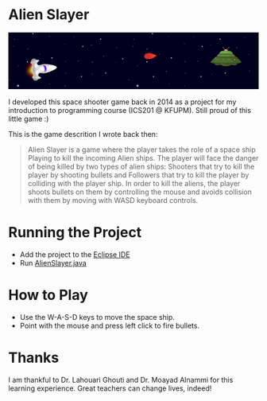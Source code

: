 # Alien Slayer
![alt text](AlienSlayer.png)

I developed this space shooter game back in 2014 as a project for my introduction to programming course (ICS201 @ KFUPM). Still proud of this little game :)

This is the game descrition I wrote back then:

> Alien Slayer is a game where the player takes the role of a space ship Playing to kill the incoming Alien ships. The player will face the danger of being killed by two types of alien ships: Shooters that try to kill the player by shooting bullets and Followers that try to kill the player by colliding with the player ship. In order to kill the aliens, the player shoots bullets on them by controlling the mouse and avoids collision with them by moving with WASD keyboard controls.

# Running the Project
* Add the project to the [Eclipse IDE](https://eclipseide.org/)
* Run  [AlienSlayer.java](src/AlienSlayer.java)

# How to Play
* Use the W-A-S-D keys to move the space ship.
* Point with the mouse and press left click to fire bullets.

# Thanks
I am thankful to Dr. Lahouari Ghouti and Dr. Moayad Alnammi for this learning experience. Great teachers can change lives, indeed!
